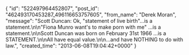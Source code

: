  {
   "id": "522497964452807",
   "post_id": "462493170453287_496116653757605",
   "from_name": "Derek Moran",
   "message": "Scott Duncan: Ok, \"statement of live birth\"...is a statement.\n\n\"Fiona Munro want's to make porn with me\" ...is a statement.\n\nScott Duncan was born on February 31st 1966 ...is a STATEMENT.\n\nAll have equal value.\n\n...and have NOTHING to do with law.",
   "created_time": "2013-06-08T19:04:42+0000"
 }
